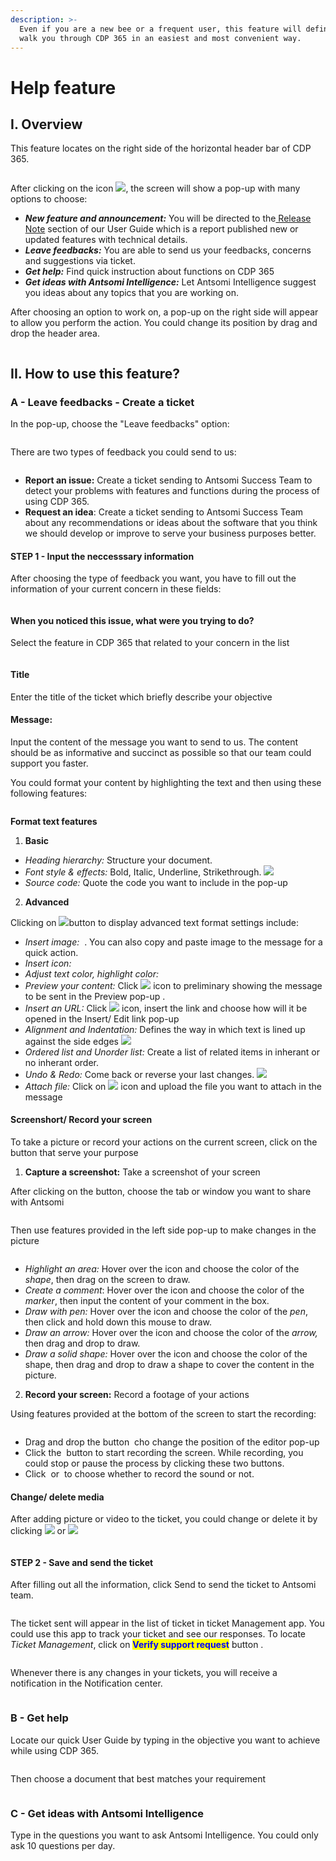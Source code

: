 ```yaml
---
description: >-
  Even if you are a new bee or a frequent user, this feature will definitely
  walk you through CDP 365 in an easiest and most convenient way.
---
```


# Help feature

## I. Overview&#x20;

This feature locates on the right side of the horizontal header bar of CDP 365.

<figure><img src="../.gitbook/assets/image (3819).png" alt=""><figcaption></figcaption></figure>

After clicking on the icon ![](<../.gitbook/assets/image (2008).png>), the screen will show a pop-up with many options to choose:

* _**New feature and announcement:**_ You will be directed to the[ Release Note](../) section of our User Guide which is a report published new or updated features with technical details.
* _**Leave feedbacks:**_ You are able to send us your feedbacks, concerns and suggestions via ticket.
* _**Get help:**_ Find quick instruction about functions on CDP 365
* _**Get ideas with Antsomi Intelligence:**_ Let Antsomi Intelligence suggest you ideas about any topics that you are working on.

After choosing an option to work on, a pop-up on the right side will appear to allow you perform the action. You could change its position by drag and drop the header area.&#x20;

<figure><img src="https://lh7-rt.googleusercontent.com/docsz/AD_4nXdgfADOgf1wpN9vyGHpuWuG64iu-kkXh7vEupvrGQ6m5HPmneTHONT0Clngkn_7bYGbWCExvUroJkvMioM4sW7MAOGGr7jlUP8VO3VOM1Mmg8xtKhafaUpt5pvLHidEN0Ba1Ho_eQvJo1-E2GusVI7chziL?key=U9KBlLC19V202UM8kvPjdg" alt=""><figcaption></figcaption></figure>

## II. How to use this feature?

### A - Leave feedbacks - Create a ticket

In the pop-up, choose the "Leave feedbacks" option:

<figure><img src="https://lh7-rt.googleusercontent.com/docsz/AD_4nXcDDzv9dBB3H6pktoqkhVK7kFAsK9go90Q7R4NhslDPtGtbYxa2cBfq4ZgaFIiHsMk_j39lX2F2daiEJS2ivv9FYjoTTnQkrTJB_Yu238BFNdqXYhXlmZz3PE6J94RYTZyMsQ4Fyc7suzwsmuwU1GRckS_b?key=U9KBlLC19V202UM8kvPjdg" alt=""><figcaption></figcaption></figure>

There are two types of feedback you could send to us:

<figure><img src="https://lh7-rt.googleusercontent.com/docsz/AD_4nXe94mIksrU3GnFtyusC7ykAnOL1naPpKFV2v6tHmvu94f1zhrmJQcatRwP2nUgfcxDCaFaqzUXVQ1asW1Ow5npz43_u-MmIz8y7RhHx5qbCxjis1QxtDKjlJ0wktqq96eQlUaoSvNeB4vYOksmIY5n2dIaq?key=U9KBlLC19V202UM8kvPjdg" alt=""><figcaption></figcaption></figure>

* **Report an issue:** Create a ticket sending to Antsomi Success Team to detect your problems with features and functions during the process of using CDP 365.
* **Request an idea**: Create a ticket sending to Antsomi Success Team about any recommendations or ideas about the software that you think we should develop or improve to serve your business purposes better.&#x20;

#### STEP 1 - Input the neccesssary information

After choosing the type of feedback you want, you have to fill out the information of your current concern in these fields:

<figure><img src="https://lh7-rt.googleusercontent.com/docsz/AD_4nXc5VtVnrw5ybUDOLEo8zSWwjxN1dyJr-l9xLCsZ8lGATCJ2wUN3v51RM6U248BC0r3Wt6U5nxLmd-UUnrzwhSp2L7piOpNM7kXYo2YFlHzEGxA9hE1OI2vIzIktA5WD7cK-XII_ePeUV7j7CO0sHkR_9FE?key=U9KBlLC19V202UM8kvPjdg" alt=""><figcaption></figcaption></figure>

#### **When you noticed this issue, what were you trying to do?**

Select the feature in CDP 365 that related to your concern in the list

<figure><img src="https://lh7-rt.googleusercontent.com/docsz/AD_4nXd7g2tAzQ2pcM2WqF9e0qSfws3XsGMrUND9Lo_qG83Kzcr7B0LKK5Ro5zMfOQfEw4qrvWGj-rpQgjY8O-7pVO6uZeazfsch-dElYolsJAtXLBXytRB8hIPde6i_0sJGg8tu6Cpkug8_4ICxMYI2Vym4bULK?key=U9KBlLC19V202UM8kvPjdg" alt=""><figcaption></figcaption></figure>

#### **Title**

Enter the title of the ticket which briefly describe your objective

#### **Message:**&#x20;

Input the content of the message you want to send to us. The content should be as informative and succinct as possible so that our team could support you faster.&#x20;

You could format your content by highlighting the text and then using these following features:

<figure><img src="https://lh7-rt.googleusercontent.com/docsz/AD_4nXesNNV6kDOXA7C2RmfWWZErHWEQ_xjyh0J5fcDMj5H8lgT1bHCND-y_75yoBnO-jcEkM3Yl0o-gruqONRSupFQvuaSJ3_hTg6wqz4D4jBoWsk4pS8kkjOZGYQkS4XfEy0BkfMmeKUgGHWJd2cByPYm9cA-1?key=U9KBlLC19V202UM8kvPjdg" alt=""><figcaption></figcaption></figure>

**Format text features**&#x20;

1. **Basic**

* _Heading hierarchy:_ Structure your document.  <img src="../.gitbook/assets/image (2024).png" alt="" data-size="line">
* _Font style & effects:_ Bold, Italic, Underline, Strikethrough. ![](<../.gitbook/assets/image (1864).png>)
* _Source code:_ Quote the code you want to include in the pop-up <img src="../.gitbook/assets/image (2380).png" alt="" data-size="line">

2. **Advanced**

Clicking on ![](<../.gitbook/assets/image (2003).png>)button to display advanced text format settings include:

* _Insert image:_ <img src="../.gitbook/assets/image (2021).png" alt="" data-size="line"> . You can also copy and paste image to the message for a quick action.
* _Insert icon:_ <img src="../.gitbook/assets/image (2381).png" alt="" data-size="line">
* _Adjust text color, highlight color:_ <img src="../.gitbook/assets/image (2047).png" alt="" data-size="line">
* _Preview your content:_ Click ![](<../.gitbook/assets/image (2005).png>) icon to preliminary showing the message to be sent in the Preview pop-up <img src="../.gitbook/assets/image (2004).png" alt="" data-size="line">.&#x20;
* _Insert an URL:_ Click ![](<../.gitbook/assets/image (2387).png>) icon, insert the link and choose how will it be opened in the Insert/ Edit link pop-up <img src="../.gitbook/assets/image (1865).png" alt="" data-size="line">
* _Alignment and Indentation:_ Defines the way in which text is lined up against the side edges ![](<../.gitbook/assets/image (2033).png>)
* _Ordered list and Unorder list:_ Create a list of related items in inherant or no inherant order. <img src="../.gitbook/assets/image (2031).png" alt="" data-size="line">
* _Undo & Redo:_ Come back or reverse your last changes. ![](<../.gitbook/assets/image (448).png>)
* _Attach file:_ Click on ![](<../.gitbook/assets/image (2009).png>) icon and upload the file you want to attach in the message

#### Screenshort/ Record your screen

To take a picture or record your actions on the current screen, click on the button that serve your purpose

1. **Capture a screenshot:** Take a screenshot of your screen

After clicking on the button, choose the tab or window you want to share with Antsomi

<figure><img src="https://lh7-rt.googleusercontent.com/docsz/AD_4nXcvoRMyVd52VAYdLlT3J8xo92s3MFeaNAmCU9g4Uzkee56q31UHWRr1SvK3l7XIwSCnt8YgImqnf42ozMGvEGt520tRrdBUWHVTXkJmjtEPu08Svd4hf2TJAc2cjw9_8Sfrchdjo8gZ4ZJ_yIGCnEUc5SN4?key=U9KBlLC19V202UM8kvPjdg" alt=""><figcaption></figcaption></figure>

Then use features provided in the left side pop-up to make changes in the picture

<figure><img src="https://lh7-rt.googleusercontent.com/docsz/AD_4nXfurwJyHwYZkeRV8r8ddGxh4-cJbUL1oI33A957Ecb5L5F9xIxeDPjdazSIKny-pu0Ia6kae2usq16D9fdBvMUw7DHvkgKbVCKY4RjY6Wjare3gfUvIQMQKzZNfGRDa0NmKFUjwSQGtQvLR1ir3aGASxENW?key=U9KBlLC19V202UM8kvPjdg" alt=""><figcaption></figcaption></figure>

* _Highlight an area:_ Hover over the icon and choose the color of the _shape_, then drag on the screen to draw. <img src="../.gitbook/assets/image (2664).png" alt="" data-size="line">
* _Create a comment_: Hover over the icon and choose the color of the _marker_, then input the content of your comment in the box. <img src="../.gitbook/assets/image (2665).png" alt="" data-size="line">
* _Draw with pen:_ Hover over the icon and choose the color of the _pen_, then click and hold down this mouse to draw. <img src="../.gitbook/assets/image (2666).png" alt="" data-size="line">
* _Draw an arrow:_ Hover over the icon and choose the color of the _arrow,_ then drag and drop to draw. <img src="../.gitbook/assets/image (2667).png" alt="" data-size="line">
* _Draw a solid shape:_ Hover over the icon and choose the color of the shape, then drag and drop to draw a shape to cover the content in the picture. <img src="../.gitbook/assets/image (2668).png" alt="" data-size="line">

2. **Record your screen:** Record a footage of your actions

Using features provided at the bottom of the screen to start the recording:

<figure><img src="https://lh7-rt.googleusercontent.com/docsz/AD_4nXd28m5Dlj2YS3TmlEo3mevBbRSptb2hCNfQSWzE5z-grqAD5BVMxy0jfMWgophN6LeHiVM93BIikykQmytaRaDWBZhioNB7nxrpZo_6wUDCuy5egCnktrWlwqpYITlytavpeajvJU7WmoWZ56ZFkcnLS-Wf?key=U9KBlLC19V202UM8kvPjdg" alt=""><figcaption></figcaption></figure>

* Drag and drop the button <img src="../.gitbook/assets/image (1583).png" alt="" data-size="line"> cho change the position of the editor pop-up
* Click the <img src="../.gitbook/assets/image (1557).png" alt="" data-size="line"> button to start recording the screen. While recording, you could stop or pause the process by clicking these two buttons. <img src="../.gitbook/assets/image (1597).png" alt="" data-size="line">
* Click <img src="../.gitbook/assets/image (1573).png" alt="" data-size="line"> or <img src="../.gitbook/assets/image (1586).png" alt="" data-size="line"> to choose whether to record the sound or not.

#### Change/ delete media

After adding picture or video to the ticket, you could change or delete it by clicking ![](<../.gitbook/assets/image (1555).png>) or ![](<../.gitbook/assets/image (1603).png>)

<figure><img src="../.gitbook/assets/image (3843).png" alt=""><figcaption></figcaption></figure>

#### STEP 2 - Save and send the ticket

After filling out all the information, click Send to send the ticket to Antsomi team.

<figure><img src="https://lh7-rt.googleusercontent.com/docsz/AD_4nXe7U_oWYZkTgrYi0MUcH-tpIFCNai4_uLLyfldViViPPzW8o-Ud83eK5ZVhrJZZcGojYV3PB4yDL18cy9xbWw8DNLCRjt7oL6iB0VgBpAQgvu_Jf0-HtHsNWb9sM2w4UQcODIEEd8k9DKnHYsXd4zN8hJWX?key=U9KBlLC19V202UM8kvPjdg" alt=""><figcaption></figcaption></figure>

The ticket sent will appear in the list of ticket in ticket Management app. You could use this app to track your ticket and see our responses. To locate _Ticket Management_, click on <mark style="color:blue;">**Verify support request**</mark> button <img src="../.gitbook/assets/image (418).png" alt="" data-size="line">.

<figure><img src="https://lh7-rt.googleusercontent.com/docsz/AD_4nXcH9ShPsC5RTiKOTsYi775AlJvvgtqBE3Xol1ahWNY0URpzW7rjAuWJlQP6wW5NpTTCIya23gEJzzy2sbnvLohnxIo-VKh2LpXjQNFRtKjALBik5D0suRYhTmJ9FMMmTWpALLbM68uQL-FYPgydng25b4I0?key=U9KBlLC19V202UM8kvPjdg" alt=""><figcaption></figcaption></figure>

Whenever there is any changes in your tickets, you will receive a notification in the Notification center.

<figure><img src="https://lh7-rt.googleusercontent.com/docsz/AD_4nXfJLpowZt-5UfZbXDm34hWadLwew6VKGpvd2K1V9hbLtcUahJ11ONA0cBRgy9mpe49Cy3h2Nj1gHDAW9oWaER09v_7gfqcM41uW4yBfvpl5MaVg_9ApviWut-l4AXIM-JXjFDPbZRzHduIWRcbL-a9H1GE1?key=U9KBlLC19V202UM8kvPjdg" alt=""><figcaption></figcaption></figure>

### B - Get help

Locate our quick User Guide by typing in the objective you want to achieve while using CDP 365.

<figure><img src="https://lh7-rt.googleusercontent.com/docsz/AD_4nXdYlTjlIZrCLSP0yIjVcwPNXQZNBG-1UZ4YbPcHmuO8sus_MmIk9dd8VgxHu3FDLcSN4hY-YQcN1WH9BE6wy-jiDElwEJcORsL22wV_eLqpQDOhTP9cJQN44pt52hDXfDeKKlYuyWa2il_sIHDoWmFLTyo?key=U9KBlLC19V202UM8kvPjdg" alt=""><figcaption></figcaption></figure>

Then choose a document that best matches your requirement

<figure><img src="https://lh7-rt.googleusercontent.com/docsz/AD_4nXd_Q0scSGPUboRRsMDFStJVCVfxONOlCJph8Fj_1HBQSCaHUcPin_8jIHDiZtaXQcZBTluWPHFQPVBiS0P_-g566wuLrsyChpphpUkSXVVTiYiVgWPeqgfnQDOIUVghdmQ6JbNWTAv-n-z-Wnqf6hFM9lKt?key=U9KBlLC19V202UM8kvPjdg" alt=""><figcaption></figcaption></figure>

### C - Get ideas with Antsomi Intelligence

Type in the questions you want to ask Antsomi Intelligence. You could only ask 10 questions per day.

<figure><img src="../.gitbook/assets/image (3844).png" alt=""><figcaption></figcaption></figure>
